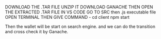 DOWNLOAD THE .TAR FILE
UNZIP IT
DOWNLOAD GANACHE
THEN OPEN THE EXTRACTED .TAR FILE IN VS CODE
GO TO SRC then .js executable file
OPEN TERMINAL 
THEN GIVE COMMAND - cd client npm start

Then the wallet will be start on search engine.
and we can do the transition and cross check it by Ganache.

